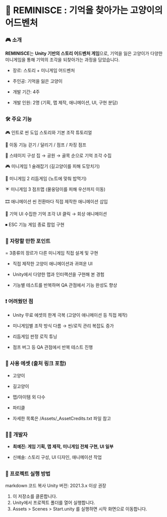 # 🐾 REMINISCE : 기억을 찾아가는 고양이의 어드벤처

### 🎮 소개
**REMINISCE**는 **Unity 기반의 스토리 어드벤처 게임**으로, 기억을 잃은 고양이가 다양한 미니게임을 통해 기억의 조각을 되찾아가는 과정을 담았습니다.

- 장르: 스토리 + 미니게임 어드벤처

- 주인공: 기억을 잃은 고양이

- 개발 기간: 4주

- 개발 인원: 2명 (기획, 맵 제작, 애니메이션, UI, 구현 분담)

##
### 🛠 주요 기능

🎮 인트로 씬	도입 스토리와 기본 조작 튜토리얼

🐾 이동 기능	걷기 / 달리기 / 점프 / 차징 점프

🧭 스테이지 구성	집 → 공원 → 골목 순으로 기억 조각 수집

🎮 미니게임 1	술래잡기 (길고양이를 피해 도망치기)

🎵 미니게임 2	리듬게임 (노트에 맞춰 밥먹기)

☔ 미니게임 3	점프맵 (물웅덩이를 피해 우산까지 이동)

🎞 애니메이션	씬 전환마다 직접 제작한 애니메이션 삽입

 🧠 기억 UI	수집한 기억 조각 UI 클릭 → 회상 애니메이션
 
⏹ ESC 기능	게임 종료 팝업 구현
##
### 🌟 자랑할 만한 포인트

= 3종류의 장르가 다른 미니게임 직접 설계 및 구현

- 직접 제작한 고양이 애니메이션과 귀여운 UI

- Unity에서 다양한 맵과 인터랙션을 구현해 본 경험

- 기능별 테스트를 반복하며 QA 관점에서 기능 완성도 향상
##
### ❗ 어려웠던 점

- Unity 무료 에셋의 한계 극복 (고양이 애니메이션 등 직접 제작)

- 미니게임별 조작 방식 다름 → 씬/로직 관리 복잡도 증가

- 리듬게임 판정 로직 튜닝

- 점프 버그 등 QA 관점에서 반복 테스트 진행
##
### 🔧 사용 에셋 (출처 링크 포함)
- 고양이

- 길고양이

- 맵/아이템 외 다수

- 파티클

- 자세한 목록은 /Assets/_AssetCredits.txt 파일 참고
##
### 👩‍💻 개발자
- **최예진: 게임 기획, 맵 제작, 미니게임 전체 구현, UI 일부**

- 신예솔: 스토리 구성, UI 디자인, 애니메이션 작업
##
### 📁 프로젝트 실행 방법
markdown
코드 복사
Unity 버전: 2021.3.x 이상 권장

1. 이 저장소를 클론합니다.
2. Unity에서 프로젝트 폴더를 열어 실행합니다.
3. Assets > Scenes > Start.unity 를 실행하면 시작 화면으로 이동합니다.
